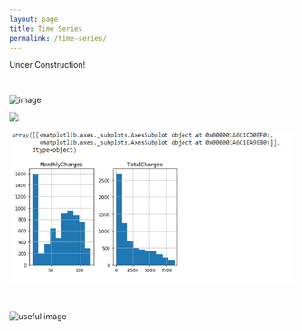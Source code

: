```yaml
---
layout: page
title: Time Series 
permalink: /time-series/
---
```


Under Construction!



<img src="blob/gh-pages/assets/1A.PNG" alt="">




![image](blob/gh-pages/assets/1A.PNG)



<img src="{{site.url}}blob/gh-pages/assets/1A.PNG">



![useful image](https://github.com/jillgallegos/dsportfolio/blob/gh-pages/assets/1A.PNG)


<img src="../blob/gh-pages/assets/1A.PNG" alt="">



![useful image]({{site.url}}{{site.baseurl}}/blob/gh-pages/assets/1A.PNG)





